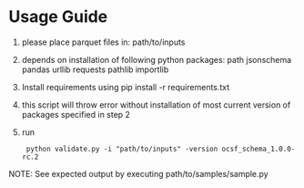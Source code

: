 Usage Guide
========================

1. please place parquet files in: path/to/inputs

2. depends on installation of following python packages:
		path
		jsonschema
		pandas
		urllib
        requests
        pathlib
        importlib

    
3. Install requirements using 
        pip install -r requirements.txt

4. this script will throw error without installation of most current version of packages specified in step 2

5. run

		python validate.py -i "path/to/inputs" -version ocsf_schema_1.0.0-rc.2
		
NOTE: See expected output by executing path/to/samples/sample.py


